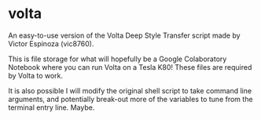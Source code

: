 # volta
An easy-to-use version of the Volta Deep Style Transfer script made by Victor Espinoza (vic8760).

This is file storage for what will hopefully be a Google Colaboratory Notebook where you can run Volta on a Tesla K80! These files are required by Volta to work.

It is also possible I will modify the original shell script to take command line arguments, and potentially break-out more of the variables to tune from the terminal entry line. Maybe.